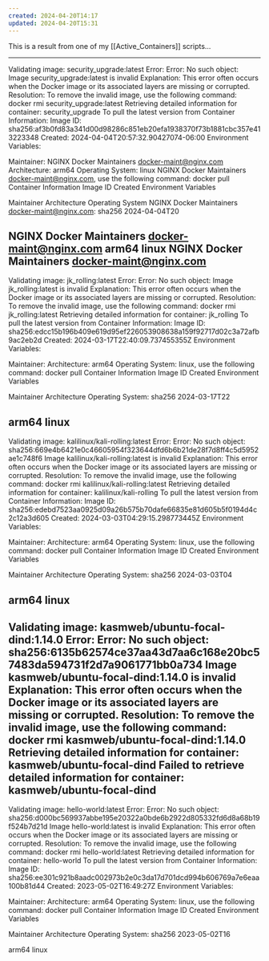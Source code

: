 ```yaml
---
created: 2024-04-20T14:17
updated: 2024-04-20T15:31
---
```

This is a result from one of my [[Active_Containers]] scripts...  

------------------------------------------------------
Validating image: security_upgrade:latest
Error: Error: No such object: <none>
Image security_upgrade:latest is invalid
Explanation: This error often occurs when the Docker image or its associated layers are missing or corrupted.
Resolution: To remove the invalid image, use the following command:
   docker rmi security_upgrade:latest
Retrieving detailed information for container: security_upgrade
To pull the latest version from Container Information:
Image ID: sha256:af3b0fd83a341d00d98286c851eb20efa1938370f73b1881cbc357e413223348
Created: 2024-04-04T20:57:32.90427074-06:00
Environment Variables:
   
Maintainer: NGINX Docker Maintainers <docker-maint@nginx.com>
Architecture: arm64
Operating System: linux
NGINX Docker Maintainers <docker-maint@nginx.com>, use the following command:
   docker pull Container Information
Image ID
Created
Environment Variables
   
Maintainer
Architecture
Operating System
NGINX Docker Maintainers <docker-maint@nginx.com>:
 sha256
 2024-04-04T20

   
 NGINX Docker Maintainers <docker-maint@nginx.com>
 arm64
 linux
NGINX Docker Maintainers <docker-maint@nginx.com>
------------------------------------------------------
Validating image: jk_rolling:latest
Error: Error: No such object: <none>
Image jk_rolling:latest is invalid
Explanation: This error often occurs when the Docker image or its associated layers are missing or corrupted.
Resolution: To remove the invalid image, use the following command:
   docker rmi jk_rolling:latest
Retrieving detailed information for container: jk_rolling
To pull the latest version from Container Information:
Image ID: sha256:edcc15b196b409e619d95ef226053908638a159f92717d02c3a72afb9ac2eb2d
Created: 2024-03-17T22:40:09.737455355Z
Environment Variables:
   
Maintainer: 
Architecture: arm64
Operating System: linux, use the following command:
   docker pull Container Information
Image ID
Created
Environment Variables
   
Maintainer
Architecture
Operating System:
 sha256
 2024-03-17T22

   
 
 arm64
 linux
------------------------------------------------------
Validating image: kalilinux/kali-rolling:latest
Error: Error: No such object: sha256:669e4b6421e0c46605954f323644dfd6b6b21de28f7d8ff4c5d5952ae1c748f6
Image kalilinux/kali-rolling:latest is invalid
Explanation: This error often occurs when the Docker image or its associated layers are missing or corrupted.
Resolution: To remove the invalid image, use the following command:
   docker rmi kalilinux/kali-rolling:latest
Retrieving detailed information for container: kalilinux/kali-rolling
To pull the latest version from Container Information:
Image ID: sha256:edebd7523aa0925d09a26b575b70dafe66835e81d605b5f0194d4c2c12a3d605
Created: 2024-03-03T04:29:15.298773445Z
Environment Variables:
   
Maintainer: 
Architecture: arm64
Operating System: linux, use the following command:
   docker pull Container Information
Image ID
Created
Environment Variables
   
Maintainer
Architecture
Operating System:
 sha256
 2024-03-03T04

   
 
 arm64
 linux
------------------------------------------------------
Validating image: kasmweb/ubuntu-focal-dind:1.14.0
Error: Error: No such object: sha256:6135b62574ce37aa43d7aa6c168e20bc57483da594731f2d7a9061771bb0a734
Image kasmweb/ubuntu-focal-dind:1.14.0 is invalid
Explanation: This error often occurs when the Docker image or its associated layers are missing or corrupted.
Resolution: To remove the invalid image, use the following command:
   docker rmi kasmweb/ubuntu-focal-dind:1.14.0
Retrieving detailed information for container: kasmweb/ubuntu-focal-dind
Failed to retrieve detailed information for container: kasmweb/ubuntu-focal-dind
------------------------------------------------------
Validating image: hello-world:latest
Error: Error: No such object: sha256:d000bc569937abbe195e20322a0bde6b2922d805332fd6d8a68b19f524b7d21d
Image hello-world:latest is invalid
Explanation: This error often occurs when the Docker image or its associated layers are missing or corrupted.
Resolution: To remove the invalid image, use the following command:
   docker rmi hello-world:latest
Retrieving detailed information for container: hello-world
To pull the latest version from Container Information:
Image ID: sha256:ee301c921b8aadc002973b2e0c3da17d701dcd994b606769a7e6eaa100b81d44
Created: 2023-05-02T16:49:27Z
Environment Variables:
   
Maintainer: 
Architecture: arm64
Operating System: linux, use the following command:
   docker pull Container Information
Image ID
Created
Environment Variables
   
Maintainer
Architecture
Operating System:
 sha256
 2023-05-02T16

   
 
 arm64
 linux

